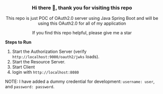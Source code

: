 <h3 align="center"> Hi there 👋, thank you for visiting this repo</h3>

<p align="center"> This repo is just POC of OAuth2.0 server using Java Spring Boot and will be using this OAuth2.0 for all of my application</p>

<p align="center"> If you find this repo helpful, please give me a star </p>



**Steps to Run**

1. Start the Authorization Server (verify `http://localhost:9000/oauth2/jwks` loads).
2. Start the Resource Server.
3. Start Client
4. login with `http://localhost:8080`


NOTE: I have added a dummy credential for development: `username: user`, and `password: password`.
